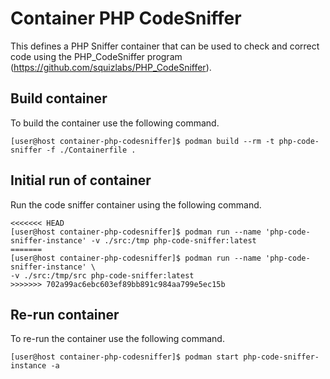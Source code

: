 # Container PHP CodeSniffer
This defines a PHP Sniffer container that can be used to check and correct code using the PHP_CodeSniffer program (https://github.com/squizlabs/PHP_CodeSniffer).

## Build container
To build the container use the following command.
```
[user@host container-php-codesniffer]$ podman build --rm -t php-code-sniffer -f ./Containerfile .
```

## Initial run of container
Run the code sniffer container using the following command.
```
<<<<<<< HEAD
[user@host container-php-codesniffer]$ podman run --name 'php-code-sniffer-instance' -v ./src:/tmp php-code-sniffer:latest
=======
[user@host container-php-codesniffer]$ podman run --name 'php-code-sniffer-instance' \
-v ./src:/tmp/src php-code-sniffer:latest
>>>>>>> 702a99ac6ebc603ef89bb891c984aa799e5ec15b
```

## Re-run container
To re-run the container use the following command.
```
[user@host container-php-codesniffer]$ podman start php-code-sniffer-instance -a
```
